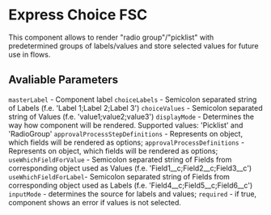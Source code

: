 # Express Choice FSC

This component allows to render "radio group"/"picklist" with predetermined groups of labels/values and store selected values for future use in flows.

## Avaliable Parameters

`masterLabel` - Component label
`choiceLabels` - Semicolon separated string of Labels (f.e. 'Label 1;Label 2;Label 3')
`choiceValues` - Semicolon separated string of Values (f.e. 'value1;value2;value3')
`displayMode` - Determines the way how component will be rendered. Supported values: 'Picklist' and 'RadioGroup'
`approvalProcessStepDefinitions` - Represents on object, which fields will be rendered as options;
`approvalProcessDefinitions` - Represents on object, which fields will be rendered as options;
`useWhichFieldForValue` - Semicolon separated string of Fields from corresponding object used as Values (f.e. 'Field1__c;Field2__c;Field3__c')
`useWhichFieldForLabel`- Semicolon separated string of Fields from corresponding object used as Labels (f.e. 'Field4__c;Field5__c;Field6__c')
`inputMode` - determines the source for labels and values;
`required` - if true, component shows an error if values is not selected.
    